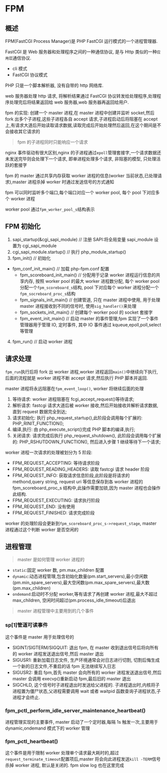 # FPM

## 概述

FPM(FastCGI Process Manager)是 PHP FastCGI 运行模式的一个进程管理器.

FastCGI 是 Web 服务器和处理程序之间的一种通信协议, 是与 Http 类似的一种`应用层`通信协议.

- cli 模式
- FastCGI 协议模式

PHP 只是一个脚本解析器, 没有自带的 http 网络库.

web 服务器处理 http 请求, 将解析结果通过 FastCGI 协议转发给处理程序,处理程序处理完后将结果返回给 web 服务器,web 服务器再返回给用户.

fpm 的实现: 创建一个 master 进程,在 master 进程中创建并监听 socket,然后 fork 出多个子进程,这些子进程各自 accept 请求,子进程启动后将阻塞在 accept 上,有请求大道后开始读取请求数据,读取完成后开始处理然后返回,在这个期间是不会接收其它请求的

> fpm 的子进程同时只能响应一个请求

nginx 事件驱动有很大区别,nginx 的子进程通过`epoll`管理套接字,一个请求数据还未发送完毕则会处理下一个请求, 即单进程处理多个请求, 非阻塞的模型, 只处理活跃的套接字

fpm 的 master 通过共享内存获取 worker 进程的信息(worker 当前状态,已处理请求),master 进程杀掉 worker 时通过发送信号的方式通知

fpm 可以同时监听多个端口,每个端口对应一个 worker pool, 每个 pool 下对应多个 worker 进程

worker pool 通过`fpm_worker_pool_s`结构表示

## FPM 初始化

1. sapi_startup(&cgi_sapi_module) // 注册 SAPI:将全局变量 sapi_module 设置为 cgi_sapi_module
2. cgi_sapi_module.startup() // 执行 php_module_startup()
3. fpm_init() // 初始化

- fpm_conf_init_main() // 加载 php-fpm.conf 配置
  - fpm_scoreboard_init_main() // 分配用于记录 worker 进程运行信息的共享内存, 按照 worker pool 的最大 worker 进程数分配, 每个 worker pool 分配一个`fpm_scoreboard_s`结构, pool 下对应每个 worker 进程分配一个 `fpm_socreboard_proc_s`结构
  - fpm_signals_init_main() // 创建管道, 只在 master 进程中使用, 用于处理 master 进程接收到不同的信号时, 使用`sig_handler()`来处理
  - fpm_sockets_init_main() // 创建每个 worker pool 的 socket 套接字
  - fpm_event_init_main() // 启动 master 的事件管理,fpm 实现了一个事件管理器用于管理 IO, 定时事件, 其中 IO 事件通过 kqueue,epoll,poll,select 等管理

4. fpm_run() // 启动 worker 进程

## 请求处理

`fpm_run`执行后将 fork 出 worker 进程,worker 进程返回`main()`中继续向下执行,后面的流程就是 worker 进程不断 accept 请求,然后执行 PHP 脚本并返回.

master 进程将永远阻塞在`fpm_event_loop()`, worker 将继续后面的处理

1. 等待请求: worker 进程阻塞在 fcgi_accept_request()等待请求;
2. 解析请求: fastcgi 请求大道后被 worker 接收,然后开始接收并解析请求数据,直到 request 数据完全到达;
3. 请求初始化: 执行 php_request_startup(),此阶段会调用每个扩展的: PHP_RINIT_FUNCTION();
4. 编译,执行: 由 php_execute_script()完成 PHP 脚本的编译,执行;
5. 关闭请求: 请求完成后执行 php_request_shutdown(), 此阶段会调用每个扩展的: PHP_RSHUTDOWN_FUNCTION(), 然后进入步骤 1 继续等待下一个请求;

worker 进程一次请求的处理被划分为 5 阶段:

- FPM_REQUEST_ACCEPTING: 等待请求阶段
- FPM_REQUEST_READING_HEADERS: 读取 fastcgi 请求 header 阶段
- FPM_REQUEST_INFO: 获取请求信息阶段,此阶段是将请求的 methond,query string, request uri 等信息保存到各 worker 进程的 fpm_scoreboard_proc_s 结构中,此操作需要加锁,因为 master 进程也会操作此结构.
- FPM_REQUEST_EXECUTING: 请求执行阶段
- FPM_REQUEST_END: 没有使用
- FPM_REQUEST_FINISHED: 请求完成阶段

worker 的处理阶段会更新到`fpm_scoreboard_proc_s->request_stage`, master 进程通过这个判断 worker 是否空闲的

## 进程管理

> master 是如何管理 worker 进程的

- `static`:固定 worker 数, pm.max_children 配置
- `dynamic`:动态进程管理,包含初始化数量(pm.start_servers),最小空闲数(pm.min_spare_servers),最大空闲数(pm.max_spare_servers),最大数(pm.max_children)
- `ondemand`:启动时不分配 worker,等有请求了再创建 worker 进程,最大不超过 max_children, 空闲时间超过(pm.process_idle_timeout)后退出

> master 进程管理中主要用到的几个事件

### sp[1]管道可读事件

这个事件是 master 用于处理信号的

- SIGINT/SIGTERM/SIGQUIT: 退出 fpm, 在 master 收到退出信号后将向所有的 worker 进程发送退出信号,然后 master 退出
- SIGUSR1: 重新加载日志文件, 生产环境通常会对日志进行切割, 切割后悔生成一个新的日志文件,不重启的话 fpm 无法继续写入日志
- SIGUSR2: 重启 fpm,首先 master 会向所有的 worker 进程发送退出信号,然后 master 会调用 execvp()重新启动 fpm,最后旧的 master 退出
- SIGCHLD, 这个信号时子进程退出时发送给父进程的. 子进程退出时,内核将子进程置为僵尸状态,父进程需要调用 wait 或者 waitpid 函数查询子进程状态,子进程才会终止.

### fpm_pctl_perform_idle_server_maintenance_heartbeat()

进程管理实现的主要事件, master 启动了一个定时器,每隔 1s 触发一次,主要用于 dynamic,ondemand 模式下的 worker 管理

### fpm_pctl_heartbeat()

这个事件是用于限制 worker 处理单个请求最大耗时的,超过`request_terminate_timeout`配置项后,master 将会向此进程发送`kill -TERM`信号杀掉 worker 进程, 默认是关闭的. fpm slow log 也在这里完成

